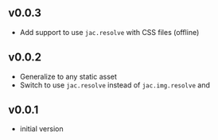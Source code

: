 ## v0.0.3

* Add support to use `jac.resolve` with CSS files (offline)

## v0.0.2

* Generalize to any static asset
* Switch to use `jac.resolve` instead of `jac.img.resolve` and

## v0.0.1

* initial version